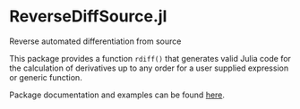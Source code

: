 ReverseDiffSource.jl
====================

Reverse automated differentiation from source


This package provides a function `rdiff()` that generates valid Julia code for the calculation of derivatives up to any order for a user supplied expression or generic function.

Package documentation and examples can be found [here](http://reversediffsourcejl.readthedocs.org/en/devl3/index.html).
